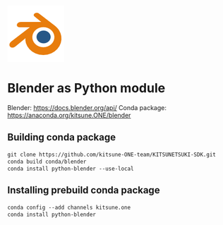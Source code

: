 ![logo](blender_icon_128x128.png)

Blender as Python module
========================

Blender: https://docs.blender.org/api/
Conda package: https://anaconda.org/kitsune.ONE/blender


Building conda package
----------------------

```
git clone https://github.com/kitsune-ONE-team/KITSUNETSUKI-SDK.git
conda build conda/blender
conda install python-blender --use-local
```


Installing prebuild conda package
---------------------------------

```
conda config --add channels kitsune.one
conda install python-blender
```
